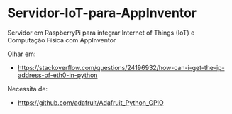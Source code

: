 # Servidor-IoT-para-AppInventor
Servidor em RaspberryPi para integrar Internet of Things (IoT) e Computação Física com AppInventor

Olhar em:
- https://stackoverflow.com/questions/24196932/how-can-i-get-the-ip-address-of-eth0-in-python

Necessita de:
- https://github.com/adafruit/Adafruit_Python_GPIO
